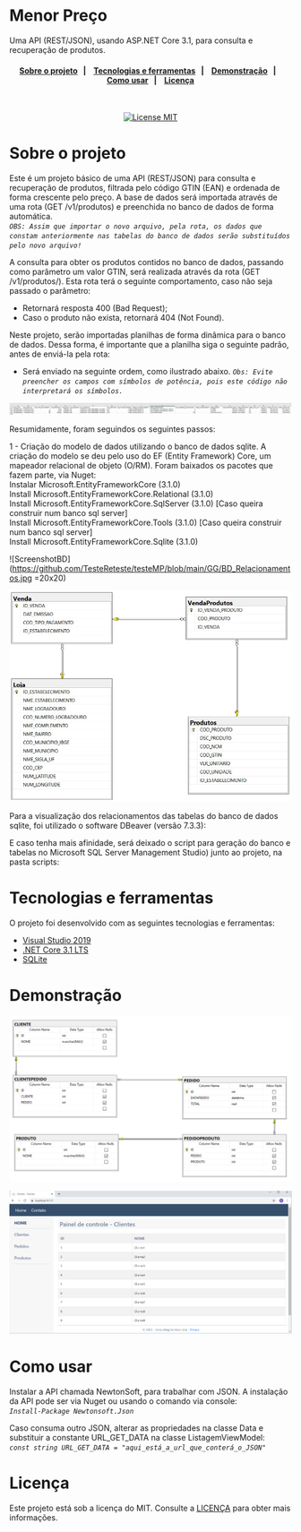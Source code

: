 # Menor Preço
Uma API (REST/JSON), usando ASP.NET Core 3.1, para consulta e recuperação de produtos.  

<h4 align="center"> 
  <a href="#sobre-o-projeto">Sobre o projeto</a>&nbsp;&nbsp;&nbsp;|&nbsp;&nbsp;&nbsp;
  <a href="#Tecnologias-e-ferramentas">Tecnologias e ferramentas</a>&nbsp;&nbsp;&nbsp;|&nbsp;&nbsp;&nbsp; 
  <a href="#Demonstração">Demonstração</a>&nbsp;&nbsp;&nbsp;|&nbsp;&nbsp;&nbsp;
  </br>
  <a href="#Como-usar">Como usar</a>&nbsp;&nbsp;&nbsp;|&nbsp;&nbsp;&nbsp;
  <a href="#Licença">Licença</a>
</h4>

<br/>

<p align="center">
  <a href="https://opensource.org/licenses/MIT">
    <img src="https://img.shields.io/badge/License-MIT-blue.svg" alt="License MIT">
  </a>
</p>


# Sobre o projeto

Este é um projeto básico de uma API (REST/JSON) para consulta e recuperação de produtos, filtrada pelo código GTIN (EAN) e ordenada de forma crescente pelo preço.
A base de dados será importada através de uma rota (GET /v1/produtos) e preenchida no banco de dados de forma automática.                                            
*`OBS: Assim que importar o novo arquivo, pela rota, os dados que constam anteriormente nas tabelas do banco de dados serão substituídos pelo novo arquivo!`*

A consulta para obter os produtos contidos no banco de dados, passando como parâmetro um valor GTIN, será realizada através da rota (GET /v1/produtos/).
Esta rota terá o seguinte comportamento, caso não seja passado o parâmetro:                                                                             
- Retornará resposta 400 (Bad Request);                                                                                                    
- Caso o produto não exista, retornará 404 (Not Found).   


Neste projeto, serão importadas planilhas de forma dinâmica para o banco de dados. Dessa forma, é importante que a planilha siga o seguinte padrão, antes de enviá-la pela rota:

- Será enviado na seguinte ordem, como ilustrado abaixo.                                                                                                                                                                                                                                                                                                        *`Obs: Evite preencher os campos com símbolos de potência, pois este código não interpretará os símbolos.`*

![Template](https://github.com/TesteReteste/testeMP/blob/main/GG/TemplateCSV.png)
                                              
                                              
Resumidamente, foram seguindos os seguintes passos:

1 - Criação do modelo de dados utilizando o banco de dados sqlite.
A criação do modelo se deu pelo uso do EF (Entity Framework) Core, um mapeador relacional de objeto (O/RM).
Foram baixados os pacotes que fazem parte, via Nuget:                                                                   
Instalar Microsoft.EntityFrameworkCore (3.1.0)                                   
Install Microsoft.EntityFrameworkCore.Relational (3.1.0)                                          
Install Microsoft.EntityFrameworkCore.SqlServer (3.1.0) [Caso queira construir num banco sql server]                        
Install Microsoft.EntityFrameworkCore.Tools (3.1.0) [Caso queira construir num banco sql server]                             
Install Microsoft.EntityFrameworkCore.Sqlite (3.1.0)                                               



![ScreenshotBD](https://github.com/TesteReteste/testeMP/blob/main/GG/BD_Relacionamentos.jpg =20x20)

<img src="https://github.com/TesteReteste/testeMP/blob/main/GG/BD_Relacionamentos.jpg" alt="drawing" width="1000"/>

Para a visualização dos relacionamentos das tabelas do banco de dados sqlite, foi utilizado o software DBeaver (versão 7.3.3):











E caso tenha mais afinidade, será deixado o script para geração do banco e tabelas no Microsoft SQL Server Management Studio) junto ao projeto, na pasta scripts:





                                              

# Tecnologias e ferramentas

O projeto foi desenvolvido com as seguintes tecnologias e ferramentas:

- [Visual Studio 2019](#Pré-requisitos)
- [.NET Core 3.1 LTS](#Pré-requisitos)
- [SQLite](#Pré-requisitos)


# Demonstração





![ScreenshotBD](https://github.com/renanegobbi/App/blob/master/github/BD.png)

![TelaApp](https://github.com/renanegobbi/App/blob/master/github/screenshot1.png)


# Como usar

Instalar a API chamada NewtonSoft, para trabalhar com JSON. A instalação da API pode ser via Nuget ou usando o comando via console:                 
*`Install-Package Newtonsoft.Json`*

Caso consuma outro JSON, alterar as propriedades na classe Data e substituir a constante URL_GET_DATA na classe ListagemViewModel:                       
*`const string URL_GET_DATA = "aqui_está_a_url_que_conterá_o_JSON"`*

# Licença
Este projeto está sob a licença do MIT. Consulte a [LICENÇA](https://github.com/TesteReteste/lim/blob/master/LICENSE) para obter mais informações.
